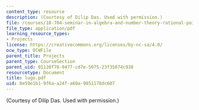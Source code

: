 ```yaml
---
content_type: resource
description: (Courtesy of Dilip Das. Used with permission.)
file: /courses/18-704-seminar-in-algebra-and-number-theory-rational-points-on-elliptic-curves-fall-2004/8e59e1b19f6aa24fa60a9851178dc607_lugo.pdf
file_type: application/pdf
learning_resource_types:
- Projects
license: https://creativecommons.org/licenses/by-nc-sa/4.0/
ocw_type: OCWFile
parent_title: Projects
parent_type: CourseSection
parent_uid: 01120f78-9477-cd7e-5075-23f35874c938
resourcetype: Document
title: lugo.pdf
uid: 8e59e1b1-9f6a-a24f-a60a-9851178dc607
---
```

(Courtesy of Dilip Das. Used with permission.)